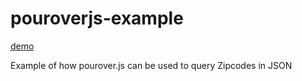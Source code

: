 pouroverjs-example
==================
[demo](http://damc-dev.github.io/pouroverjs-example)

Example of how pourover.js can be used to query Zipcodes in JSON


